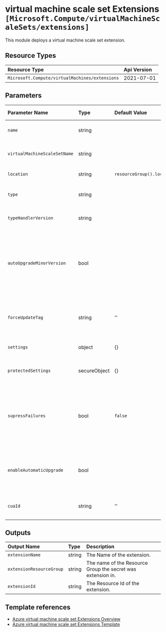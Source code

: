 # virtual machine scale set Extensions `[Microsoft.Compute/virtualMachineScaleSets/extensions]`

This module deploys a virtual machine scale set extension.

## Resource Types

| Resource Type | Api Version |
| :-- | :-- |
| `Microsoft.Compute/virtualMachines/extensions` | 2021-07-01 |

## Parameters

| Parameter Name | Type | Default Value | Possible Values | Description |
| :-- | :-- | :-- | :-- | :-- |
| `name` | string |  |  | Required. The name of the virtual machine scale set extension. |
| `virtualMachineScaleSetName` | string |  |  | Required. The name of the virtual machine scale set that extension is provisioned for. |
| `location` | string | `resourceGroup().location` |  | Optional. The location the extension is deployed to. |
| `type` | string |  |  | Required. Specifies the type of the extension; an example is "CustomScriptExtension". |
| `typeHandlerVersion` | string |  |  | Required. Specifies the version of the script handler. |
| `autoUpgradeMinorVersion` | bool |  |  | Required. Indicates whether the extension should use a newer minor version if one is available at deployment time. Once deployed, however, the extension will not upgrade minor versions unless redeployed, even with this property set to true. |
| `forceUpdateTag` | string | '' |  | Optional. How the extension handler should be forced to update even if the extension configuration has not changed. |
| `settings` | object | {} |  | Optional. Any object that contains the extension specific settings |
| `protectedSettings` | secureObject | {} |  | Optional. Any object that contains the extension specific protected settings |
| `supressFailures` | bool | `false` |  | Optional. Indicates whether failures stemming from the extension will be suppressed (Operational failures such as not connecting to the VM will not be suppressed regardless of this value). The default is false. |
| `enableAutomaticUpgrade` | bool |  |  | Required. Indicates whether the extension should be automatically upgraded by the platform if there is a newer version of the extension available. |
| `cuaId` | string | '' |  | Optional. Customer Usage Attribution id (GUID). This GUID must be previously registered |

## Outputs

| Output Name | Type | Description |
| :-- | :-- | :-- |
| `extensionName` | string | The Name of the extension. |
| `extensionResourceGroup` | string | The name of the Resource Group the secret was extension in. |
| `extensionId` | string | The Resource Id of the extension. |

## Template references

- [Azure virtual machine scale set Extensions Overview](https://docs.microsoft.com/en-us/azure/virtual-machines/extensions/overview)
- [Azure virtual machine scale set Extensions Template](https://docs.microsoft.com/en-us/azure/templates/microsoft.compute/virtualmachines/extensions?tabs=bicep)
